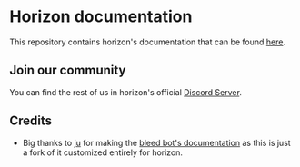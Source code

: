 # Horizon documentation

This repository contains horizon's documentation that can be found [here](https://docs.bleed.bot/).

## Join our community

You can find the rest of us in horizon's official [Discord Server](https://discord.gg/999wrld).

## Credits
- Big thanks to [ju](https://github.com/ju) for making the [bleed bot's documentation](https://github.com/ju/docs) as this is just a fork of it customized entirely for horizon.
